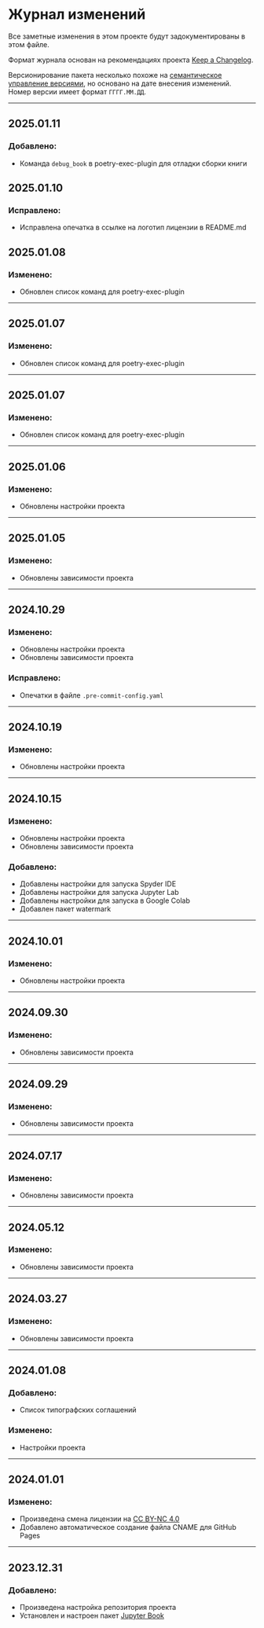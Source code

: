 # Журнал изменений

Все заметные изменения в этом проекте будут задокументированы в этом файле.

Формат журнала основан на рекомендациях проекта [Keep a Changelog](https://keepachangelog.com/ru/1.1.0/).

Версионирование пакета несколько похоже на [семантическое управление версиями](https://semver.org/lang/ru/), но основано на дате внесения
изменений. Номер версии имеет формат `ГГГГ.ММ.ДД`.

---

<!--
## 202x.xx.xx

### Добавлено:
-

### Изменено:
-

### Устарело:
-

### Удалено:
-

### Исправлено:
-

### Безопасность:
-
---
-->

## 2025.01.11
### Добавлено:
- Команда `debug_book` в poetry-exec-plugin для отладки сборки книги

## 2025.01.10
### Исправлено:
- Исправлена опечатка в ссылке на логотип лицензии в README.md

## 2025.01.08
### Изменено:
- Обновлен список команд для poetry-exec-plugin
---

## 2025.01.07
### Изменено:
- Обновлен список команд для poetry-exec-plugin
---

## 2025.01.07
### Изменено:
- Обновлен список команд для poetry-exec-plugin
---

## 2025.01.06
### Изменено:
- Обновлены настройки проекта
---

## 2025.01.05
### Изменено:
- Обновлены зависимости проекта
---

## 2024.10.29
### Изменено:
- Обновлены настройки проекта
- Обновлены зависимости проекта
### Исправлено:
- Опечатки в файле `.pre-commit-config.yaml`
---

## 2024.10.19
### Изменено:
- Обновлены настройки проекта
---

## 2024.10.15
### Изменено:
- Обновлены настройки проекта
- Обновлены зависимости проекта
### Добавлено:
- Добавлены настройки для запуска Spyder IDE
- Добавлены настройки для запуска Jupyter Lab
- Добавлены настройки для запуска в Google Colab
- Добавлен пакет watermark
---

## 2024.10.01
### Изменено:
- Обновлены настройки проекта
---

## 2024.09.30
### Изменено:
- Обновлены зависимости проекта
---

## 2024.09.29
### Изменено:
- Обновлены зависимости проекта
---

## 2024.07.17
### Изменено:
- Обновлены зависимости проекта
---

## 2024.05.12
### Изменено:
- Обновлены зависимости проекта
---

## 2024.03.27
### Изменено:
- Обновлены зависимости проекта
---

## 2024.01.08
### Добавлено:
- Список типографских соглашений
### Изменено:
- Настройки проекта
---

## 2024.01.01
### Изменено:
- Произведена смена лицензии на [CC BY-NC 4.0](https://creativecommons.org/licenses/by-nc/4.0/legalcode.en)
- Добавлено автоматическое создание файла CNAME для GitHub Pages
---

## 2023.12.31
### Добавлено:
- Произведена настройка репозитория проекта
- Установлен и настроен пакет [Jupyter Book](https://jupyterbook.org/)
